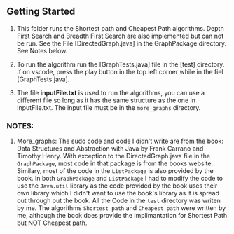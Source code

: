 ## Getting Started
1.  This folder runs the Shortest path and Cheapest Path algorithms. Depth First Search and Breadth First Search are also implemented but can not be run. See the File [DirectedGraph.java]
in the GraphPackage directory. See Notes below.

2.  To run the algorithm run the [GraphTests.java] file in the [test] directory. If on vscode, press the play button in the top left corner while in the fiel [GraphTests.java].

3. The file **inputFile.txt** is used to run the algorithms, you can use a different file so long as it has the same structure as the one in inputFile.txt. The input file must be in the `more_graphs` directory.

### NOTES:
1. More_graphs: The sudo code and code I didn't write are from the book: Data Structures and Abstraction with Java by Frank Carrano and Timothy Henry.
        With exception to the DirectedGraph.java file in the `GraphPackage`, most code in that package is from the books website. Similary, most of the code in the `ListPackage` is also provided by the book. In both `GraphPackage` and `ListPackage` I had to modify the code to use the `Java.util` library as the code provided by the book uses their own library which I didn't want to use the book's library as it is spread out through out the book. All the Code in the `test` directory was writen by me. The algorithms `Shortest path` and `Cheapest path` were written by me, although the book does provide the implimantation for Shortest Path but NOT Cheapest path.
